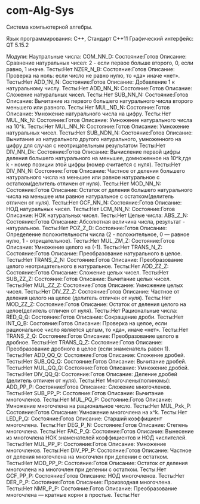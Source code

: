 # com-Alg-Sys
 Cистема компьютерной алгебры.

Язык программирования: C++, Стандарт C++11
Графический интерфейс: QT 5.15.2

Модули:
Наутральные числа:
	COM_NN_D:
		Состояние:Готов
		Описание: Сравнение натуральных чисел: 2 - если первое больше второго, 0, если равно, 1 иначе.
		Тесты:Нет
	NZER_N_B:
		Состояние:Готов
		Описание: Проверка на ноль: если число не равно нулю, то «да» иначе «нет».
		Тесты:Нет
	ADD_1N_N:
		Состояние:Готов
		Описание: Добавление 1 к натуральному числу.
		Тесты:Нет
	ADD_NN_N:
		Состояние:Готов
		Описание: Сложение натуральных чисел.
		Тесты:Нет
	SUB_NN_N:
		Состояние:Готов
		Описание: Вычитание из первого большего натурального числа второго меньшего или равного.
		Тесты:Нет
	MUL_ND_N:
		Состояние:Готов
		Описание: Умножение натурального числа на цифру.
		Тесты:Нет
	MUL_Nk_N:
		Состояние:Готов
		Описание: Умножение натурального числа на 10^k.
		Тесты:Нет
	MUL_NN_N:
		Состояние:Готов
		Описание: Умножение натуральных чисел.
		Тесты:Нет
	SUB_NDN_N:
		Состояние:Готов
		Описание: Вычитание из натурального другого натурального, умноженного на цифру для случая с неотрицательным результатом
		Тесты:Нет
	DIV_NN_Dk:
		Состояние:Готов
		Описание: Вычисление первой цифры деления большего натурального на меньшее, домноженное на 10^k,где k - номер позиции этой цифры (номер считается с нуля).
		Тесты:Нет
	DIV_NN_N:
		Состояние:Готов
		Описание: Частное от деления большего натурального числа на меньшее или равное натуральное с остатком(делитель отличен от нуля).
		Тесты:Нет
	MOD_NN_N:
		Состояние:Готов
		Описание: Остаток от деления большего натурального числа на меньшее или равное натуральное с остатком(делитель отличен от нуля).
		Тесты:Нет
	GCF_NN_N:
		Состояние:Готов
		Описание: НОД натуральных чисел.
		Тесты:Нет
	LCM_NN_N:
		Состояние:Готов
		Описание: НОК натуральных чисел.
		Тесты:Нет
Целые числа:
	ABS_Z_N:
		Состояние:Готов
		Описание: Абсолютная величина числа, результат - натуральное.
		Тесты:Нет
	POZ_Z_D:
		Состояние:Готов
		Описание: Определение положительности числа (2 - положительное, 0 — равное нулю, 1 - отрицательное).
		Тесты:Нет
	MUL_ZM_Z:
		Состояние:Готов
		Описание: Умножение целого на (-1).
		Тесты:Нет
	TRANS_N_Z:
		Состояние:Готов
		Описание: Преобразование натурального в целое.
		Тесты:Нет
	TRANS_Z_N:
		Состояние:Готов
		Описание: Преобразование целого неотрицательного в натуральное.
		Тесты:Нет
	ADD_ZZ_Z:
		Состояние:Готов
		Описание: Сложение целых чисел.
		Тесты:Нет
	SUB_ZZ_Z:
		Состояние:Готов
		Описание: Вычитание целых чисел.
		Тесты:Нет
	MUL_ZZ_Z:
		Состояние:Готов
		Описание: Умножение целых чисел.
		Тесты:Нет
	DIV_ZZ_Z:
		Состояние:Готов
		Описание: Частное от деления целого на целое (делитель отличен от нуля).
		Тесты:Нет
	MOD_ZZ_Z:
		Состояние:Готов
		Описание: Остаток от деления целого на целое(делитель отличен от нуля).
		Тесты:Нет
Рациональные числа:
	RED_Q_Q:
		Состояние:Готов
		Описание: Сокращение дроби.
		Тесты:Нет
	INT_Q_B:
		Состояние:Готов
		Описание: Проверка на целое, если рациональное число является целым, то «да», иначе «нет».
		Тесты:Нет
	TRANS_Z_Q:
		Состояние:Готов
		Описание: Преобразование целого в дробное.
		Тесты:Нет
	TRANS_Q_Z:
		Состояние:Готов
		Описание: Преобразование дробного в целое (если знаменатель равен 1).
		Тесты:Нет
	ADD_QQ_Q:
		Состояние:Готов
		Описание: Сложение дробей.
		Тесты:Нет
	SUB_QQ_Q:
		Состояние:Готов
		Описание: Вычитание дробей.
		Тесты:Нет
	MUL_QQ_Q:
		Состояние:Готов
		Описание: Умножение дробей.
		Тесты:Нет
	DIV_QQ_Q:
		Состояние:Готов
		Описание: Деление дробей (делитель отличен от нуля).
		Тесты:Нет
Многочлены(полиномы):
	ADD_PP_P:
		Состояние:Готов
		Описание: Сложение многочленов.
		Тесты:Нет
	SUB_PP_P:
		Состояние:Готов
		Описание: Вычитание многочленов.
		Тесты:Нет
	MUL_PQ_P:
		Состояние:Готов
		Описание: Умножение многочлена на рациональное число.
		Тесты:Нет
	MUL_Pxk_P:
		Состояние:Готов
		Описание: Умножение многочлена на x^k.
		Тесты:Нет
	LED_P_Q:
		Состояние:Готов
		Описание: Старший коэффициент многочлена.
		Тесты:Нет
	DEG_P_N:
		Состояние:Готов
		Описание: Степень многочлена.
		Тесты:Нет
	FAC_P_Q:
		Состояние:Готов
		Описание: Вынесение из многочлена НОК знаменателей коэффициентов и НОД числителей.
		Тесты:Нет
	MUL_PP_P:
		Состояние:Готов
		Описание: Умножение многочленов.
		Тесты:Нет
	DIV_PP_P:
		Состояние:Готов
		Описание: Частное от деления многочлена на многочлен при делении с остатком.
		Тесты:Нет
	MOD_PP_P:
		Состояние:Готов
		Описание: Остаток от деления многочлена на многочлен при делении с остатком.
		Тесты:Нет
	GCF_PP_P:
		Состояние:Готов
		Описание: НОД многочленов.
		Тесты:Нет
	DER_P_P:
		Состояние:Готов
		Описание: Производная многочлена.
		Тесты:Нет
	NMR_P_P:
		Состояние:Готов
		Описание: Преобразование многочлена — кратные корни в простые.
		Тесты:Нет



